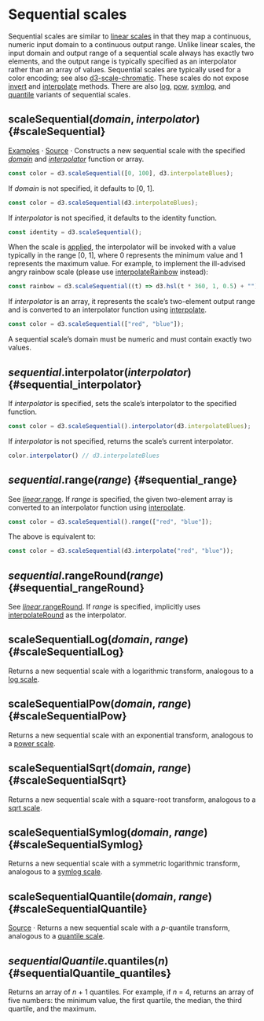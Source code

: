 # Sequential scales

Sequential scales are similar to [linear scales](./linear.md) in that they map a continuous, numeric input domain to a continuous output range. Unlike linear scales, the input domain and output range of a sequential scale always has exactly two elements, and the output range is typically specified as an interpolator rather than an array of values. Sequential scales are typically used for a color encoding; see also [d3-scale-chromatic](../d3-scale-chromatic.md). These scales do not expose [invert](./linear.md#linear_invert) and [interpolate](./linear.md#linear_interpolate) methods. There are also [log](#scaleSequentialLog), [pow](#scaleSequentialPow), [symlog](#scaleSequentialSymlog), and [quantile](#scaleSequentialQuantile) variants of sequential scales.

## scaleSequential(*domain*, *interpolator*) {#scaleSequential}

[Examples](https://observablehq.com/@d3/sequential-scales) · [Source](https://github.com/d3/d3-scale/blob/main/src/sequential.js) · Constructs a new sequential scale with the specified [*domain*](#sequential_domain) and [*interpolator*](#sequential_interpolator) function or array.

```js
const color = d3.scaleSequential([0, 100], d3.interpolateBlues);
```

If *domain* is not specified, it defaults to [0, 1].

```js
const color = d3.scaleSequential(d3.interpolateBlues);
```

If *interpolator* is not specified, it defaults to the identity function.

```js
const identity = d3.scaleSequential();
```

When the scale is [applied](#_sequential), the interpolator will be invoked with a value typically in the range [0, 1], where 0 represents the minimum value and 1 represents the maximum value. For example, to implement the ill-advised angry rainbow scale (please use [interpolateRainbow](../d3-scale-chromatic/cyclical.md#interpolateRainbow) instead):

```js
const rainbow = d3.scaleSequential((t) => d3.hsl(t * 360, 1, 0.5) + "");
```

If *interpolator* is an array, it represents the scale’s two-element output range and is converted to an interpolator function using [interpolate](../d3-interpolate/value.md#interpolate).

```js
const color = d3.scaleSequential(["red", "blue"]);
```

A sequential scale’s domain must be numeric and must contain exactly two values.

## *sequential*.interpolator(*interpolator*) {#sequential_interpolator}

If *interpolator* is specified, sets the scale’s interpolator to the specified function.

```js
const color = d3.scaleSequential().interpolator(d3.interpolateBlues);
```

If *interpolator* is not specified, returns the scale’s current interpolator.

```js
color.interpolator() // d3.interpolateBlues
```

## *sequential*.range(*range*) {#sequential_range}

See [*linear*.range](./linear.md#linear_range). If *range* is specified, the given two-element array is converted to an interpolator function using [interpolate](../d3-interpolate/value.md#interpolate).

```js
const color = d3.scaleSequential().range(["red", "blue"]);
```

The above is equivalent to:

```js
const color = d3.scaleSequential(d3.interpolate("red", "blue"));
```

## *sequential*.rangeRound(*range*) {#sequential_rangeRound}

See [*linear*.rangeRound](./linear.md#linear_rangeRound). If *range* is specified, implicitly uses [interpolateRound](../d3-interpolate/value.md#interpolateRound) as the interpolator.

## scaleSequentialLog(*domain*, *range*) {#scaleSequentialLog}

Returns a new sequential scale with a logarithmic transform, analogous to a [log scale](./log.md).

## scaleSequentialPow(*domain*, *range*) {#scaleSequentialPow}

Returns a new sequential scale with an exponential transform, analogous to a [power scale](./pow.md).

## scaleSequentialSqrt(*domain*, *range*) {#scaleSequentialSqrt}

Returns a new sequential scale with a square-root transform, analogous to a [sqrt scale](./pow.md#scaleSqrt).

## scaleSequentialSymlog(*domain*, *range*) {#scaleSequentialSymlog}

Returns a new sequential scale with a symmetric logarithmic transform, analogous to a [symlog scale](./symlog.md).

## scaleSequentialQuantile(*domain*, *range*) {#scaleSequentialQuantile}

[Source](https://github.com/d3/d3-scale/blob/main/src/sequentialQuantile.js) · Returns a new sequential scale with a *p*-quantile transform, analogous to a [quantile scale](./quantile.md).

## *sequentialQuantile*.quantiles(*n*) {#sequentialQuantile_quantiles}

Returns an array of *n* + 1 quantiles. For example, if *n* = 4, returns an array of five numbers: the minimum value, the first quartile, the median, the third quartile, and the maximum.
